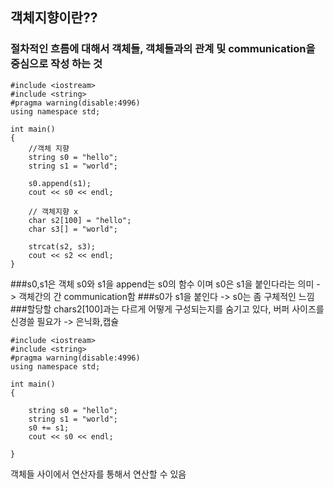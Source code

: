##  객체지향이란??
### 절차적인 흐름에 대해서 객체들, 객체들과의 관계 및 communication을 중심으로 작성 하는 것
```
#include <iostream>
#include <string>
#pragma warning(disable:4996)
using namespace std;

int main()
{
	//객체 지향
	string s0 = "hello";
	string s1 = "world";

	s0.append(s1);
	cout << s0 << endl;

	// 객체지향 x
	char s2[100] = "hello";
	char s3[] = "world";

	strcat(s2, s3);
	cout << s2 << endl;
}

```

###s0,s1은 객체 s0와 s1을 append는 s0의 함수 이며 s0은 s1을 붙인다라는 의미 -> 객체간의 간 communication함
###s0가 s1을 붙인다 -> s0는 좀 구체적인 느낌 
###할당할 chars2[100]과는 다르게 어떻게 구성되는지를 숨기고 있다, 버퍼 사이즈를 신경쓸 필요가  -> 은닉화,캡슐

```
#include <iostream>
#include <string>
#pragma warning(disable:4996)
using namespace std;

int main()
{
	
	string s0 = "hello";
	string s1 = "world";
	s0 += s1;
	cout << s0 << endl;

}
```
객체들 사이에서 연산자를 통해서 연산할 수 있음 
